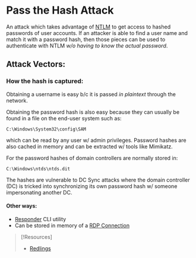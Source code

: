 
# Pass the Hash Attack
An attack which takes advantage of [NTLM](/networking/protocols/NTLM.md) to get access to hashed passwords of user accounts. If an attacker is able to find a user name and match it with a password hash, then those pieces can be used to authenticate with NTLM *w/o having to know the actual password*.
## Attack Vectors:
### How the hash is captured:
Obtaining a username is easy b/c it is passed *in plaintext* through the network.

Obtaining the password hash is also easy because they can usually be found in a file on the end-user system such as:
```
C:\Windows\System32\config\SAM
``` 
which can be read by any user w/ admin privileges. Password hashes are also cached in memory and can be extracted w/ tools like Mimikatz.

For the password hashes of domain controllers are normally stored in:
```
C:\Windows\ntds\ntds.dit
```
The hashes are vulnerable to DC Sync attacks where the domain controller (DC) is tricked into synchronizing its own password hash w/ someone impersonating another DC.
#### Other ways:
- [Responder](cybersecurity/tools/exploitation/responder.md) CLI utility
- Can be stored in memory of a [RDP Connection](/networking/protocols/RDP.md)

>[!Resources]
> - [Redlings](https://www.redlings.com/en/guide/ntlm-windows-new-technology-lan-manager)

 